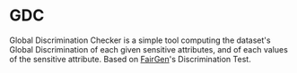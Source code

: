 # GDC
Global Discrimination Checker is a simple tool computing the dataset's Global Discrimination of each given sensitive attributes, and of each values of the sensitive attribute.
Based on [FairGen](https://github.com/FedericoMz/FairGen)'s Discrimination Test.
